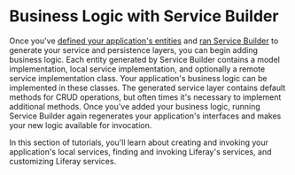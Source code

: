 # Business Logic with Service Builder [](id=business-logic-with-service-builder)

Once you've
[defined your application's entities](/develop/tutorials/-/knowledge_base/7-1/defining-an-object-relational-map-with-service-builder)
and
[ran Service Builder](/develop/tutorials/-/knowledge_base/7-1/running-service-builder)
to generate your service and persistence layers, you can begin adding business
logic. Each entity generated by Service Builder contains a model implementation,
local service implementation, and optionally a remote service implementation
class. Your application's business logic can be implemented in these classes.
The generated service layer contains default methods for CRUD operations, but
often times it's necessary to implement additional methods. Once you've added
your business logic, running Service Builder again regenerates your
application's interfaces and makes your new logic available for invocation.

In this section of tutorials, you'll learn about creating and invoking your
application's local services, finding and invoking Liferay's services, and
customizing Liferay services.
